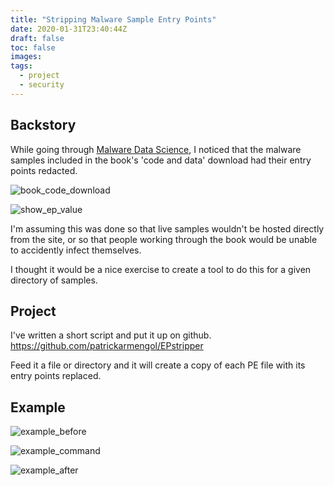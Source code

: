 ```yaml
---
title: "Stripping Malware Sample Entry Points"
date: 2020-01-31T23:40:44Z
draft: false
toc: false
images:
tags:
  - project
  - security
---
```


## Backstory

While going through [Malware Data Science](https://www.malwaredatascience.com/), I noticed that the malware samples included in the book's 'code and data' download had their entry points redacted.

![book_code_download](/img/stripping-malware-sample-entry-points/book_code_download.png)

![show_ep_value](/img/stripping-malware-sample-entry-points/show_ep_value.png)

I'm assuming this was done so that live samples wouldn't be hosted directly from the site, or so that people working through the book would be unable to accidently infect themselves.

I thought it would be a nice exercise to create a tool to do this for a given directory of samples.


## Project

I've written a short script and put it up on github.
https://github.com/patrickarmengol/EPstripper

Feed it a file or directory and it will create a copy of each PE file with its entry points replaced.


## Example

![example_before](/img/stripping-malware-sample-entry-points/example_before.png)

![example_command](/img/stripping-malware-sample-entry-points/example_command.png)

![example_after](/img/stripping-malware-sample-entry-points/example_after.png)
